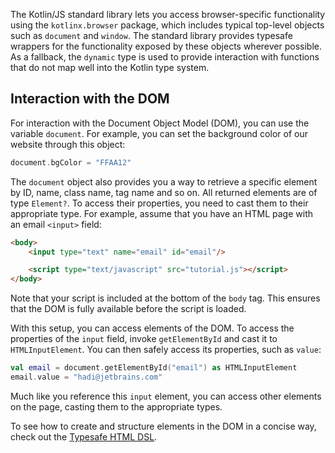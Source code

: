 [//]: # (title: Browser and DOM API)

The Kotlin/JS standard library lets you access browser-specific functionality using the `kotlinx.browser` package,
which includes typical top-level objects such as `document` and `window`. The standard library provides typesafe wrappers
for the functionality exposed by these objects wherever possible. As a fallback, the `dynamic` type is used to provide
interaction with functions that do not map well into the Kotlin type system.

## Interaction with the DOM

For interaction with the Document Object Model (DOM), you can use the variable `document`. For example, you can set the
background color of our website through this object:

```kotlin
document.bgColor = "FFAA12" 
```

The `document` object also provides you a way to retrieve a specific element by ID, name, class name, tag name and so on.
All returned elements are of type `Element?`. To access their properties, you need to cast them to their appropriate type.
For example, assume that you have an HTML page with an email `<input>` field:

```html
<body>
    <input type="text" name="email" id="email"/>

    <script type="text/javascript" src="tutorial.js"></script>
</body>
```

Note that your script is included at the bottom of the ``body`` tag. This ensures that the DOM is fully available before
the script is loaded.

With this setup, you can access elements of the DOM. To access the properties of the `input` field, invoke `getElementById`
and cast it to `HTMLInputElement`. You can then safely access its properties, such as `value`:

```kotlin
val email = document.getElementById("email") as HTMLInputElement
email.value = "hadi@jetbrains.com"
```

Much like you reference this `input` element, you can access other elements on the page, casting them to the appropriate
types.

To see how to create and structure elements in the DOM in a concise way, check out the [Typesafe HTML DSL](typesafe-html-dsl.md).